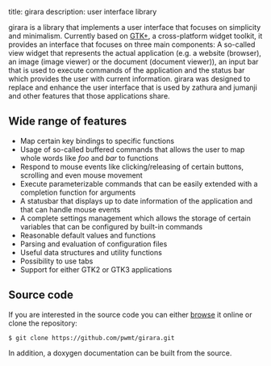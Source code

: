 title: girara
description: user interface library

girara is a library that implements a user interface that focuses on simplicity
and minimalism. Currently based on [GTK+](http://www.gtk.org/), a cross-platform
widget toolkit, it provides an interface that focuses on three main components:
A so-called view widget that represents the actual application (e.g. a website
(browser), an image (image viewer) or the document (document viewer)), an input
bar that is used to execute commands of the application and the status bar which
provides the user with current information. girara was designed to replace and
enhance the user interface that is used by zathura and jumanji and other
features that those applications share.

## Wide range of features

* Map certain key bindings to specific functions
* Usage of so-called buffered commands that allows the user to map whole words
  like *foo* and *bar* to functions
* Respond to mouse events like clicking/releasing of certain buttons, scrolling
  and even mouse movement
* Execute parameterizable commands that can be easily extended with a completion
  function for arguments
* A statusbar that displays up to date information of the application and that
  can handle mouse events
* A complete settings management which allows the storage of certain variables
  that can be configured by built-in commands
* Reasonable default values and functions
* Parsing and evaluation of configuration files
* Useful data structures and utility functions
* Possibility to use tabs
* Support for either GTK2 or GTK3 applications

## Source code

If you are interested in the source code you can either
[browse](http://github.com) it online or clone the repository:

    $ git clone https://github.com/pwmt/girara.git

In addition, a doxygen documentation can be built from the source.
